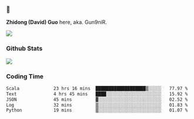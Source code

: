 ### 👋 

**Zhidong (David) Guo** here, aka. Gun9niR.

![](https://komarev.com/ghpvc/?username=Gun9niR&label=Total+Views)

### Github Stats

<img src="https://github-readme-stats.vercel.app/api?username=Gun9niR&count_private=true&show_icons=true&theme=vue-dark&hide_title=true">

### Coding Time

<!--START_SECTION:waka-->

```txt
Scala             23 hrs 16 mins  ███████████████████▒░░░░░   77.97 %
Text              4 hrs 45 mins   ████░░░░░░░░░░░░░░░░░░░░░   15.92 %
JSON              45 mins         ▓░░░░░░░░░░░░░░░░░░░░░░░░   02.52 %
Log               32 mins         ▒░░░░░░░░░░░░░░░░░░░░░░░░   01.83 %
Python            19 mins         ▒░░░░░░░░░░░░░░░░░░░░░░░░   01.07 %
```

<!--END_SECTION:waka-->
